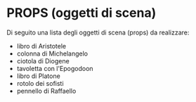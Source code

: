 # PROPS (oggetti di scena)

Di seguito una lista degli oggetti di scena (props) da realizzare:

- libro di Aristotele
- colonna di Michelangelo
- ciotola di Diogene
- tavoletta con l'Epogodoon
- libro di Platone
- rotolo dei sofisti
- pennello di Raffaello

